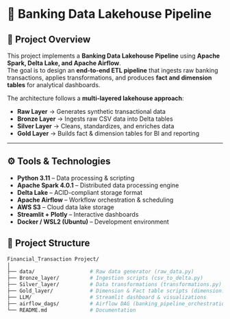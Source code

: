 # 🏦 Banking Data Lakehouse Pipeline

## 📌 Project Overview  
This project implements a **Banking Data Lakehouse Pipeline** using **Apache Spark, Delta Lake, and Apache Airflow**.  
The goal is to design an **end-to-end ETL pipeline** that ingests raw banking transactions, applies transformations, and produces **fact and dimension tables** for analytical dashboards.

The architecture follows a **multi-layered lakehouse approach**:
- **Raw Layer** → Generates synthetic transactional data  
- **Bronze Layer** → Ingests raw CSV data into Delta tables  
- **Silver Layer** → Cleans, standardizes, and enriches data  
- **Gold Layer** → Builds fact & dimension tables for BI and reporting  

---

## ⚙️ Tools & Technologies  
- **Python 3.11** – Data processing & scripting  
- **Apache Spark 4.0.1** – Distributed data processing engine  
- **Delta Lake** – ACID-compliant storage format  
- **Apache Airflow** – Workflow orchestration & scheduling  
- **AWS S3** – Cloud data lake storage  
- **Streamlit + Plotly** – Interactive dashboards  
- **Docker / WSL2 (Ubuntu)** – Development environment  




## 📂 Project Structure  
```bash
Financial_Transaction Project/
│
├── data/                  # Raw data generator (raw_data.py)
├── Bronze_layer/          # Ingestion scripts (csv_to_delta.py)
├── Silver_layer/          # Data transformations (transformations.py)
├── Gold_layer/            # Dimension & Fact table scripts (dimension.py, fact.py)
├── LLM/                   # Streamlit dashboard & visualizations
├── airflow_dags/          # Airflow DAG (banking_pipeline_orchestration.py)
└── README.md              # Documentation

